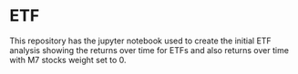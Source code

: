 # ETF
This repository has the jupyter notebook used to create the initial ETF analysis showing the returns over time for ETFs and also returns over time with M7 stocks weight set to 0.
